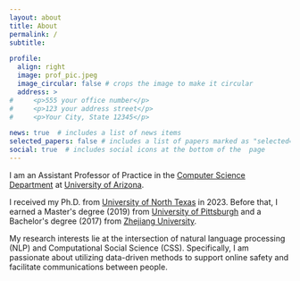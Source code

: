 ```yaml
---
layout: about
title: About
permalink: /
subtitle: 

profile:
  align: right
  image: prof_pic.jpeg
  image_circular: false # crops the image to make it circular
  address: >
#     <p>555 your office number</p>
#     <p>123 your address street</p>
#     <p>Your City, State 12345</p>

news: true  # includes a list of news items
selected_papers: false # includes a list of papers marked as "selected={true}"
social: true  # includes social icons at the bottom of the  page
---
```


I am an Assistant Professor of Practice in the [Computer Science Department](https://www.cs.arizona.edu/) at [University of Arizona](https://www.arizona.edu/).

I received my Ph.D. from [University of North Texas](https://informationscience.unt.edu/) in 2023.
Before that, I earned a Master's degree (2019) from [University of Pittsburgh](https://www.sci.pitt.edu/) and a Bachelor's degree (2017) from [Zhejiang University](https://www.zju.edu.cn/english/).

My research interests lie at the intersection of natural language processing (NLP) and Computational Social Science (CSS). Specifically, I am passionate about utilizing data-driven methods to support online safety and facilitate communications between people. 



